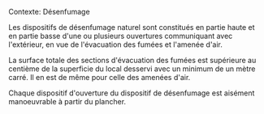 Contexte: Désenfumage

Les dispositifs de désenfumage naturel sont constitués en partie haute et en partie basse d'une ou plusieurs ouvertures communiquant avec l'extérieur, en vue de l'évacuation des fumées et l'amenée d'air.

La surface totale des sections d'évacuation des fumées est supérieure au centième de la superficie du local desservi avec un minimum de un mètre carré. Il en est de même pour celle des amenées d'air.

Chaque dispositif d'ouverture du dispositif de désenfumage est aisément manoeuvrable à partir du plancher.